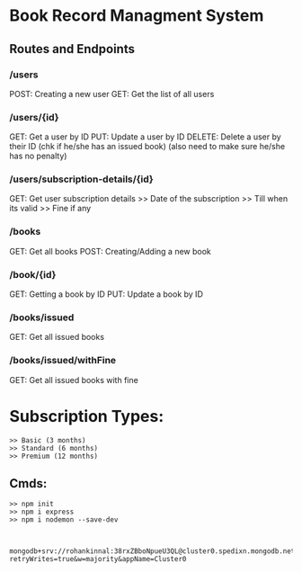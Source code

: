 # Book Record Managment System

## Routes and Endpoints

### /users

POST: Creating a new user
GET: Get the list of all users

### /users/{id}

GET: Get a user by ID
PUT: Update a user by ID
DELETE: Delete a user by their ID (chk if he/she has an issued book) (also need to make sure he/she has no penalty)

### /users/subscription-details/{id}

GET: Get user subscription details >> Date of the subscription >> Till when its valid >> Fine if any

### /books

GET: Get all books
POST: Creating/Adding a new book

### /book/{id}

GET: Getting a book by ID
PUT: Update a book by ID

### /books/issued

GET: Get all issued books

### /books/issued/withFine

GET: Get all issued books with fine

# Subscription Types:

    >> Basic (3 months)
    >> Standard (6 months)
    >> Premium (12 months)

## Cmds:

    >> npm init
    >> npm i express
    >> npm i nodemon --save-dev



    mongodb+srv://rohankinnal:38rxZBboNpueU3QL@cluster0.spedixn.mongodb.net/?retryWrites=true&w=majority&appName=Cluster0
